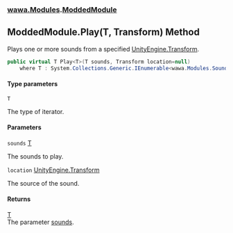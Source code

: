 ### [wawa.Modules](wawa.Modules.md 'wawa.Modules').[ModdedModule](ModdedModule.md 'wawa.Modules.ModdedModule')

## ModdedModule.Play<T>(T, Transform) Method

Plays one or more sounds from a specified [UnityEngine.Transform](https://docs.microsoft.com/en-us/dotnet/api/UnityEngine.Transform 'UnityEngine.Transform').

```csharp
public virtual T Play<T>(T sounds, Transform location=null)
    where T : System.Collections.Generic.IEnumerable<wawa.Modules.Sound>;
```
#### Type parameters

<a name='wawa.Modules.ModdedModule.Play_T_(T,Transform).T'></a>

`T`

The type of iterator.
#### Parameters

<a name='wawa.Modules.ModdedModule.Play_T_(T,Transform).sounds'></a>

`sounds` [T](ModdedModule.Play{T}(T,Transform).md#wawa.Modules.ModdedModule.Play_T_(T,Transform).T 'wawa.Modules.ModdedModule.Play<T>(T, Transform).T')

The sounds to play.

<a name='wawa.Modules.ModdedModule.Play_T_(T,Transform).location'></a>

`location` [UnityEngine.Transform](https://docs.microsoft.com/en-us/dotnet/api/UnityEngine.Transform 'UnityEngine.Transform')

The source of the sound.

#### Returns
[T](ModdedModule.Play{T}(T,Transform).md#wawa.Modules.ModdedModule.Play_T_(T,Transform).T 'wawa.Modules.ModdedModule.Play<T>(T, Transform).T')  
The parameter [sounds](ModdedModule.Play{T}(T,Transform).md#wawa.Modules.ModdedModule.Play_T_(T,Transform).sounds 'wawa.Modules.ModdedModule.Play<T>(T, Transform).sounds').